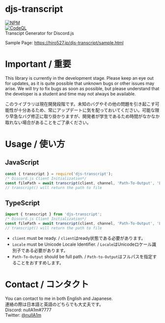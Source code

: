 # djs-transcript
[![NPM](https://nodei.co/npm/djs-transcript.png?downloads=true&downloadRank=true&stars=true)](https://nodei.co/npm/djs-transcript/)\
[![CodeQL](https://github.com/Hiro527/djs-transcript/actions/workflows/codeql-analysis.yml/badge.svg)](https://github.com/Hiro527/djs-transcript/actions/workflows/codeql-analysis.yml)\
Transcipt Generator for Discord.js

Sample Page: https://hiro527.jp/djs-transcript/sample.html

# Important / 重要
 This library is currently in the development stage. Please keep an eye out for updates, as it is quite possible that unknown bugs or other issues may arise. We will try to fix bugs as soon as possible, but please understand that the developer is a student and time may not always be available.

 このライブラリは現在開発段階です。未知のバグやその他の問題を引き起こす可能性が十分あるため、常にアップデートに気を配っておいてください。可能な限り早急なバグ修正に取り掛かりますが、開発者が学生であるため時間がなかなか取れない場合があることをご了承ください。

# Usage / 使い方
## JavaScript
```js
const { transcript } = require('djs-transcript');
/* Discord.js Client Initialization*/
const filePath = await transcript(client, channel, 'Path-To-Output', 'Locale');
// transcript() will return the path to file
```

## TypeScript
```ts
import { transcript } from 'djs-transcript';
/* Discord.js Client Initialization*/
const filePath = await transcript(client, channel, 'Path-To-Output', 'Locale');
// transcript() will return the path to file
```
- `client` must be ready. / `client`はready状態である必要があります。
- `Locale` must be Unicode Locale Identifier. / `Locale`はUnicodeロケール識別子である必要があります。
- `Path-To-Output` should be full path. / `Path-to-Output`はフルパスを指定することをおすすめします。

# Contact / コンタクト
You can contact to me in both English and Japanese.\
連絡の際は日本語と英語のどちらでも大丈夫です。\
Discord: nullA1m#7777\
Twitter: [@nullA1m](https://twitter.com/nullA1m)